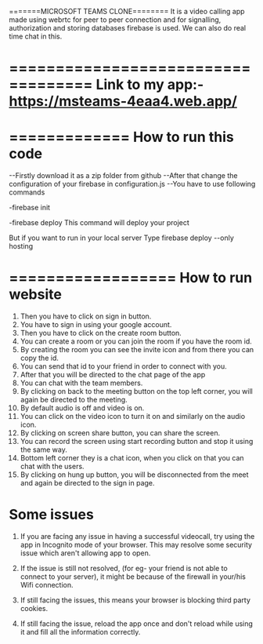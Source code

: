 =======MICROSOFT TEAMS CLONE========
It is a video calling app made using webrtc for peer to peer connection and for signalling, authorization and storing databases firebase is used. We can also do real time chat in this.

===================================
Link to my app:-https://msteams-4eaa4.web.app/
===================================


=============
How to run this code
=============
--Firstly download it as a zip folder from github
--After that change the configuration of your firebase in configuration.js
--You have to use following commands

-firebase init

-firebase deploy 
This command will deploy your project

But if you want to run in your local server
Type firebase deploy --only hosting 


==================
How to run website
==================
1. Then you have to click on sign in button.
2. You have to sign in using your google account.
4. Then you have to click on the create room button.
5. You can create a room or you can join the room if you have the room id.
6. By creating the room you can see the invite icon and from there you can copy the id.
7. You can send that id to your friend in order to connect with you.
8. After that you will be directed to the chat page of the app
9. You can chat with the team members.
10. By clicking on back to the meeting button on the top left corner, you will again be directed to the meeting.
11. By default audio is off and video is on.
12. You can click on the video icon to turn it on and similarly on the audio icon.
13. By clicking on screen share button, you can share the screen.
14. You can record the screen using start recording button and stop it using the same way.
15. Bottom left corner they is a chat icon, when you click on that you can chat with the users.
16. By clicking on hung up button, you will be disconnected from the meet and again be directed to the sign in page.

Some issues
====================
1. If you are facing any issue in having a successful videocall, try using the app in Incognito mode of your browser. This may resolve some security issue which aren't allowing app to open.

2. If the issue is still not resolved, (for eg- your friend is not able to connect to your server), it might be because of the firewall in your/his Wifi connection.

3. If still facing the issues, this means your browser is blocking third party cookies.

4. If still facing the issue, reload the app once and don't reload while using it and fill all the information correctly.

